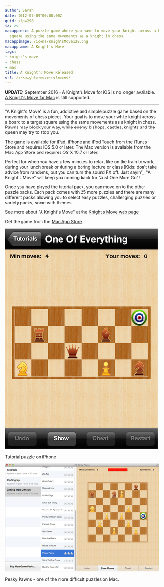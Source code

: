 ```yaml
---
author: Sarah
date: 2012-07-09T00:00:00Z
guid: /?p=298
id: 298
macappdesc: A puzzle game where you have to move your knight across a board to a target
  square using the same movements as a knight in chess.
macappimage: /icons/KnightsMove128.png
macappname: A Knight's Move
tags:
- knight's move
- chess
- mac
title: A Knight's Move Released
url: /a-knights-move-released/
---
```


**UPDATE:** September 2016 - A Knight's Move for iOS is no longer available.<br>
[A Knight's Move for Mac][1] is still supported.

---

"A Knight's Move" is a fun, addictive and simple puzzle game based on the movements of chess pieces. Your goal is to move your white knight across a board to a target square using the same movements as a knight in chess. Pawns may block your way, while enemy bishops, castles, knights and the queen may try to stop you.

The game is available for iPad, iPhone and iPod Touch from the iTunes Store and requires iOS 5.0 or later. The Mac version is available from the Mac App Store and requires OS X 10.7 or later.

Perfect for when you have a few minutes to relax, like on the train to work, during your lunch break or during a boring lecture or class (Kids: don't take advice from randoms, but you can turn the sound FX off. Just sayin'), "A Knight's Move" will keep you coming back for "Just One More Go"!

Once you have played the tutorial pack, you can move on to the other puzzle packs. Each pack comes with 25 more puzzles and there are many different packs allowing you to select easy puzzles, challenging puzzles or variety packs, some with themes.

See more about "A Knight's Move" at the [Knight's Move web page][1]

Get the game from the <a href="http://itunes.apple.com/app/a-knights-move/id533321133" target="_blank">Mac App Store</a>.

<img title="Tutorial puzzle on iPhone" src="/images/Tutorial-500.png" alt="Tutorial puzzle on iPhone"/>

Tutorial puzzle on iPhone

[<img title="Pesky Pawns - one of the more difficult puzzles on Mac." src="/images/PeskyPawns-600.png" alt="Pesky Pawns - one of the more difficult puzzles on Mac." />][3]

Pesky Pawns - one of the more difficult puzzles on Mac.

 [1]: /knightsmove/
 [3]: /images/PeskyPawns.png
